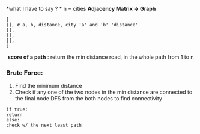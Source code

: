 *what I have to say ?
*
n = cities
**Adjacency Matrix -> Graph**
```
[
[], # a, b, distance, city 'a' and 'b' 'distance'
[],
[],
[],
]
```
​
**score of a path** : return the min distance road, in the whole path from 1 to n
​
### Brute Force:
1. Find the minimum distance
2. Check if any one of the two nodes in the min distance are connected to the final node
DFS from the both nodes to find connectivity
```
if true:
return
else:
check w/ the next least path
```